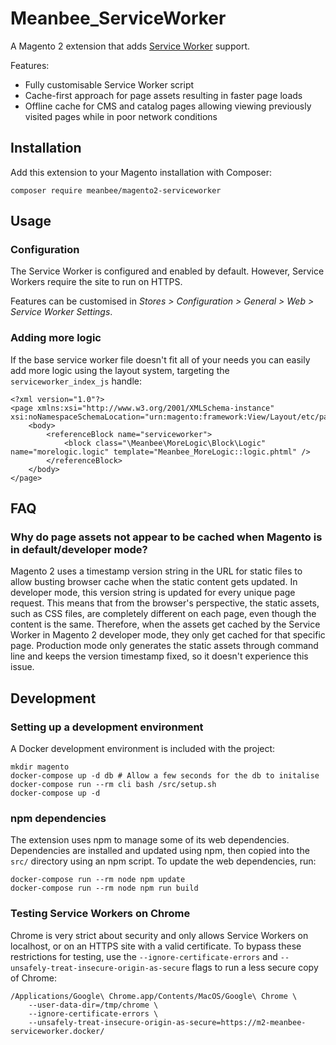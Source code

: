 # Meanbee_ServiceWorker

A Magento 2 extension that adds [Service Worker](https://developer.mozilla.org/en-US/docs/Web/API/Service_Worker_API) support.

Features:
* Fully customisable Service Worker script
* Cache-first approach for page assets resulting in faster page loads
* Offline cache for CMS and catalog pages allowing viewing previously visited pages while in poor network conditions

## Installation

Add this extension to your Magento installation with Composer:

    composer require meanbee/magento2-serviceworker

## Usage

### Configuration

The Service Worker is configured and enabled by default. However, Service Workers require the site to run on HTTPS.

Features can be customised in *Stores > Configuration > General > Web > Service Worker Settings*.

### Adding more logic

If the base service worker file doesn't fit all of your needs you can easily add more logic using the layout system, targeting the `serviceworker_index_js` handle:

    <?xml version="1.0"?>
    <page xmlns:xsi="http://www.w3.org/2001/XMLSchema-instance" xsi:noNamespaceSchemaLocation="urn:magento:framework:View/Layout/etc/page_configuration.xsd">
        <body>
            <referenceBlock name="serviceworker">
                <block class="\Meanbee\MoreLogic\Block\Logic" name="morelogic.logic" template="Meanbee_MoreLogic::logic.phtml" />
            </referenceBlock>
        </body>
    </page>

## FAQ

### Why do page assets not appear to be cached when Magento is in default/developer mode?

Magento 2 uses a timestamp version string in the URL for static files to allow busting browser cache when the static content gets updated. In developer mode, this version string is updated for every unique page request. This means that from the browser's perspective, the static assets, such as CSS files, are completely different on each page, even though the content is the same. Therefore, when the assets get cached by the Service Worker in Magento 2 developer mode, they only get cached for that specific page. Production mode only generates the static assets through command line and keeps the version timestamp fixed, so it doesn't experience this issue.

## Development

### Setting up a development environment

A Docker development environment is included with the project:

    mkdir magento
    docker-compose up -d db # Allow a few seconds for the db to initalise
    docker-compose run --rm cli bash /src/setup.sh
    docker-compose up -d

### npm dependencies

The extension uses npm to manage some of its web dependencies. Dependencies are installed and updated using npm, then
copied into the `src/` directory using an npm script. To update the web dependencies, run:

    docker-compose run --rm node npm update
    docker-compose run --rm node npm run build

### Testing Service Workers on Chrome

Chrome is very strict about security and only allows Service Workers on localhost, or on an HTTPS site with a valid certificate. To bypass these restrictions for testing, use the `--ignore-certificate-errors` and `--unsafely-treat-insecure-origin-as-secure` flags to run a less secure copy of Chrome:

    /Applications/Google\ Chrome.app/Contents/MacOS/Google\ Chrome \
        --user-data-dir=/tmp/chrome \
        --ignore-certificate-errors \
        --unsafely-treat-insecure-origin-as-secure=https://m2-meanbee-serviceworker.docker/
